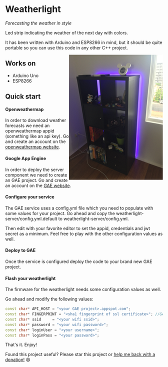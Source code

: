 Weatherlight 
============

*Forecasting the weather in style*

Led strip indicating the weather of the next day with colors.

It has been written with Arduino and ESP8266 in mind, but it should be quite portable so you can use this code in any other C++ project.

<img style="float: right;"  src="https://github.com/svanscho/weatherlight/blob/master/images/2015-11-27%2011.00.51.jpg?raw=true" width="300" />

Works on
--------

* Arduino Uno
* ESP8266

Quick start
-----------

#### Openweathermap

In order to download weather forecasts we need an openweathermap appid (something like an api key). Go and create an account on the [openweathermap website](https://home.openweathermap.org/users/sign_up).

#### Google App Engine

In order to deploy the server component we need to create an GAE project. Go and create an account on the [GAE website](https://appengine.google.com).

#### Configure your service

The GAE service uses a config.yml file which you need to populate with some values for your project. Go ahead and copy the weatherlight-server/config.yml.default to weatherlight-server/config.yml.

Then edit with your favorite editor to set the appid, credentials and jwt secret as a minimum. Feel free to play with the other configuration values as well.

#### Deploy to GAE

Once the service is configured deploy the code to your brand new GAE project.

#### Flash your weatherlight

The firmware for the weatherlight needs some configuration values as well. 

Go ahead and modify the following values:
```c++
const char* API_HOST = "<your GAE project>.appspot.com";
const char* FINGERPRINT = "<sha1 fingerprint of ssl certificate>"; //GAE: "06 34 A7 8F 52 4B 18 E8 72 B6 2F 2C 1C FF E7 9F E9 FF 72 7C"
const char* ssid     = "<your wifi ssid>";
const char* password = "<your wifi password>";
const char* loginUser = "<your username>";
const char* loginPass = "<your password>";
```

That's it. Enjoy!

Found this project useful? Please star this project or [help me back with a donation!](https://www.paypal.com/cgi-bin/webscr?cmd=_donations&business=P3RDCSF7FN5FW&lc=BE&item_name=Weatherlight&item_number=weatherlight&currency_code=AUD&bn=PP%2dDonationsBF%3abtn_donate_LG%2egif%3aNonHosted) :smile:





